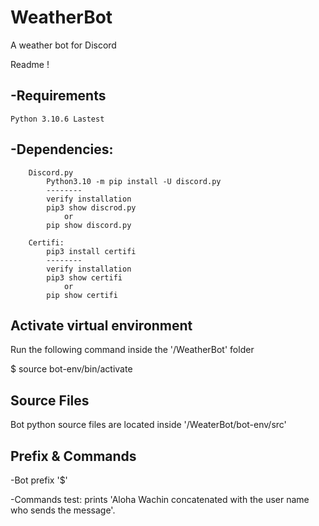 # WeatherBot
A weather bot for Discord

Readme ! 

-Requirements
--------------------------------

	Python 3.10.6 Lastest
	
-Dependencies:
--------------------------------

		Discord.py
			Python3.10 -m pip install -U discord.py
			--------
			verify installation 
			pip3 show discrod.py 
				or
			pip show discord.py		

		Certifi:
			pip3 install certifi
			--------
			verify installation 
			pip3 show certifi 
				or
			pip show certifi	

Activate virtual environment					
----------------------------------

Run the following command inside the '/WeatherBot' folder

$ source bot-env/bin/activate



Source Files
----------------------------------

Bot python source files are located inside '/WeaterBot/bot-env/src'


Prefix & Commands
----------------------------------

-Bot prefix
	'$'
	
-Commands
	test: prints 'Aloha Wachin concatenated with the user name who sends the message'.
